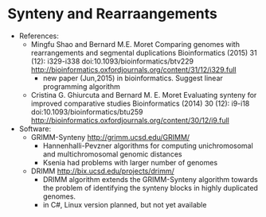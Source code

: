 # Synteny and Rearraangements
* References:
  - Mingfu Shao and Bernard M.E. Moret 
    Comparing genomes with rearrangements and segmental duplications
    Bioinformatics (2015) 31 (12): i329-i338 doi:10.1093/bioinformatics/btv229 
    http://bioinformatics.oxfordjournals.org/content/31/12/i329.full
    - new paper (Jun,2015) in bioinformatics. Suggest linear programming algorithm
  - Cristina G. Ghiurcuta and Bernard M. E. Moret
    Evaluating synteny for improved comparative studies
    Bioinformatics (2014) 30 (12): i9-i18 doi:10.1093/bioinformatics/btu259 
    http://bioinformatics.oxfordjournals.org/content/30/12/i9.full
* Software:
  - GRIMM-Synteny http://grimm.ucsd.edu/GRIMM/
    - Hannenhalli-Pevzner algorithms for computing unichromosomal and multichromosomal genomic distances
    - Ksenia had problems with larger number of genomes
  - DRIMM http://bix.ucsd.edu/projects/drimm/
    - DRIMM algorithm extends the GRIMM-Synteny algorithm towards the problem of identifying the synteny blocks in highly duplicated genomes.
    - in C#, Linux version planned, but not yet available
